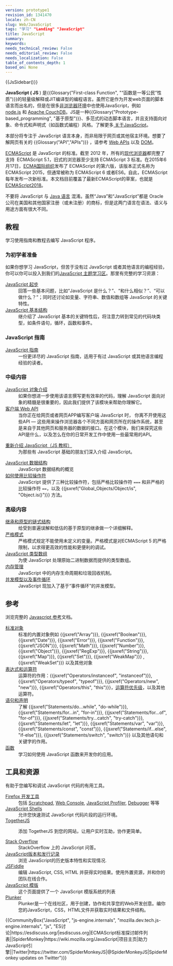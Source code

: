 ```yaml
---
version: prototype1
revision_id: 1341470
locale: zh-CN
slug: Web/JavaScript
tags: "学习" "Landing" "JavaScript"
title: JavaScript
summary: 
keywords: 
needs_technical_review: False
needs_editorial_review: False
needs_localization: False
table_of_contents_depth: 1
based_on: None
---
```

<div>{{JsSidebar()}}</div>

<div class="summary">
<p><strong>JavaScript&nbsp;(&nbsp;</strong><strong>JS&nbsp;</strong>) 是{{Glossary("First-class Function", "“函数是一等公民”性质")}}的轻量级解释或JIT编译型的编程语言。虽然它是作为开发web页面的脚本语言而出名的，但是在很多<a class="external" href="https://en.wikipedia.org/wiki/JavaScript#Uses_outside_Web_pages">非浏览器环境</a>中也使用JavaScript，例如 <a class="external" href="https://nodejs.org/">node.js</a>&nbsp;和&nbsp;<a class="external" href="https://couchdb.apache.org">Apache CouchDB</a>。JS是一种{{Glossary("Prototype-based_programming", "基于原型")}}、多范式的动态脚本语言，并且支持面向对象、命令式和声明式（如函数式编程）风格。了解更多<a href="https://developer.mozilla.org/zh-CN/docs/Web/JavaScript/About_JavaScript">&nbsp;关于JavaScript</a>。</p>
</div>

<p>本部分将专注于 JavaScript 语言本身，而非局限于网页或其他宿主环境。想要了解网页有关的 {{Glossary("API","APIs")}}&nbsp;，请参考 <a href="/zh-CN/docs/Web/API">Web APIs</a>&nbsp;以及 <a href="/zh-CN/docs/Glossary/DOM">DOM</a>。</p>

<p><a href="/zh-CN/docs/Web/JavaScript/Language_Resources">ECMAScript</a>&nbsp;是&nbsp;JavaScript 的标准。截至 2012 年，所有的<a href="https://kangax.github.io/compat-table/es5/">现代浏览器</a>都完整了支持&nbsp; ECMAScript 5.1，旧式的浏览器至少支持 ECMAScript 3 标准。在2015年6月17日，<a href="https://www.ecma-international.org">ECMA国际组织</a>发布了 ECMAScript 的第六版，该版本正式名称为ECMAScript 2015，但通常被称为 ECMAScript 6 或者ES6。自此，ECMAScript每年发布一次新标准。本文档目前覆盖了最新ECMAScript的草案，也就是<a href="https://tc39.github.io/ecma262/">ECMAScript2018</a>。</p>

<p>不要将 JavaScript 与&nbsp;<a href="https://en.wikipedia.org/wiki/Java_(programming_language)">Java 语言</a>&nbsp;混淆。虽然“Java”和“JavaScript”都是&nbsp;Oracle 公司在美国和其他国家注册（或未注册）的商标，但是这两门语言在语法、语义与用途方面有很大不同。</p>

<div class="column-container">
<div class="column-half">
<h2 id="教程">教程</h2>

<p>学习使用指南和教程去编写 JavaScript 程序。</p>

<h3 id="为初学者准备">为初学者准备</h3>

<p>如果你想学习 JavaScript，但苦于没有过 JavaScript 或者其他语言的编程经验，你可以你可以投入到我们的<a href="/zh-CN/docs/Learn/JavaScript">JavaScript 主题学习区</a>。那里有完整的学习资源：</p>

<dl>
 <dt><a href="/zh-CN/docs/Learn/JavaScript/First_steps">JavaScript 起步</a></dt>
 <dd>回答一些基本问题，比如“JavaScript 是什么？”、“和什么相似？”、“可以做什么？”；同时还讨论如变量、字符串、数值和数组等 JavaScript 的关键特性。</dd>
 <dt><a href="/zh-CN/docs/Learn/JavaScript/Building_blocks">JavaScript 基本结构</a></dt>
 <dd>继介绍了 JavaScript 基本的关键特性后，将注意力转到常见的代码块类型，如条件语句，循环，函数和事件。</dd>
</dl>

<h3 id="JavaScript_指南">JavaScript 指南</h3>

<dl>
 <dt><a href="https://developer.mozilla.org/zh-CN/docs/Web/JavaScript/Guide">JavaScript 指南</a></dt>
 <dd>一份更详尽的 JavaScript 指南，适用于有过 JavaScript 或其他语言编程经验的读者。</dd>
</dl>

<h3 id="中级内容">中级内容</h3>

<dl>
 <dt><a href="/zh-CN/docs/Learn/JavaScript/Objects">JavaScript 对象介绍</a></dt>
 <dd>如果你想进一步使用该语言撰写更有效率的代码，理解 JavaScript 面向对象的精髓是很重要的，因此我们提供了该模块来帮助你理解它。</dd>
 <dt><a href="/zh-CN/docs/Learn/JavaScript/Client-side_web_APIs">客户端 Web API</a></dt>
 <dd>当你正在给网页或者网页APP编写客户端 JavaScript 时， 你离不开使用这些API&nbsp;— 这些用来操作浏览器各个不同方面和网页所在的操作系统，甚至是来自于其他网页和服务器的数据的接口。在这个模块，我们来探究这些API是什么，以及怎么在你的日常开发工作中使用一些最常用的API。</dd>
</dl>

<dl>
 <dt><a href="https://developer.mozilla.org/zh-CN/docs/Web/JavaScript/A_re-introduction_to_JavaScript">重新介绍 JavaScript（JS 教程）</a></dt>
 <dd>为那些有 JavaScript 基础的朋友们深入介绍 JavaScript。</dd>
</dl>

<dl>
 <dt><a href="https://developer.mozilla.org/zh-CN/docs/Web/JavaScript/Data_structures">JavaScript 数据结构</a></dt>
 <dd>JavaScript 数据结构的概览</dd>
 <dt><a href="https://developer.mozilla.org/zh-CN/docs/Web/JavaScript/Equality_comparisons_and_when_to_use_them">如何使用比较操作符</a></dt>
 <dd>JavaScript 提供了三种比较操作符，包括严格比较操作符 <code>===</code> 和非严格的比较操作符 <code>==</code>，以及&nbsp;{{jsxref("Global_Objects/Object/is", "Object.is()")}} 方法。</dd>
</dl>

<h3 id="高级内容">高级内容</h3>

<dl>
 <dt><a href="https://developer.mozilla.org/zh-CN/docs/Web/JavaScript/Guide/Inheritance_and_the_prototype_chain">继承和原型的链式结构</a></dt>
 <dd>给受到普遍误解和低估的基于原型的继承做一个详细解释。</dd>
 <dt><a href="/zh-CN/docs/Web/JavaScript/Reference/Strict_mode">严格模式</a></dt>
 <dd>严格模式规定不能使用未定义的变量。严格模式是对ECMAScript 5 的严格限制，以求得更高效的性能和更便利的调试。</dd>
 <dt><a href="https://developer.mozilla.org/zh-CN/docs/Web/JavaScript/Typed_arrays">JavaScript 类型数组</a></dt>
 <dd>为使 JavaScript 处理原始二进制数据而提供的类型数组。</dd>
 <dt><a href="https://developer.mozilla.org/zh-CN/docs/Web/JavaScript/Memory_Management">内存管理</a></dt>
 <dd>JavaScript 中的内存生命周期和垃圾回收机制。</dd>
 <dt><a href="https://developer.mozilla.org/zh-CN/docs/Web/JavaScript/EventLoop">并发模型以及事件循环</a></dt>
 <dd>JavaScript 现加入了基于“事件循环”的并发模型。</dd>
</dl>
</div>

<div class="column-half">
<h2 id="参考">参考</h2>

<p>浏览完整的&nbsp;<a href="/zh-CN/docs/Web/JavaScript/Reference">Javascript 参考</a>文档。</p>

<dl>
 <dt><a href="/zh-CN/docs/Web/JavaScript/Reference/Global_Objects">标准对象 </a></dt>
 <dd>标准的内置对象例如 {{jsxref("Array")}}, {{jsxref("Boolean")}}, {{jsxref("Date")}}, {{jsxref("Error")}}, {{jsxref("Function")}}, {{jsxref("JSON")}}, {{jsxref("Math")}}, {{jsxref("Number")}}, {{jsxref("Object")}}, {{jsxref("RegExp")}}, {{jsxref("String")}}, {{jsxref("Map")}}, {{jsxref("Set")}}, {{jsxref("WeakMap")}} , {{jsxref("WeakSet")}}&nbsp;以及其他对象</dd>
 <dt><a href="/zh-CN/docs/Web/JavaScript/Reference/Operators">表达式和运算符</a></dt>
 <dd>运算符的作用：{{jsxref("Operators/instanceof", "instanceof")}}, {{jsxref("Operators/typeof", "typeof")}}, {{jsxref("Operators/new", "new")}}, {{jsxref("Operators/this", "this")}}，<a href="/zh-CN/docs/Web/JavaScript/Reference/Operators/Operator_Precedence">运算符优先级</a>，以及其他运算符。</dd>
 <dt><a href="/zh-CN/docs/Web/JavaScript/Reference/Statements">语句和声明</a></dt>
 <dd>了解 {{jsxref("Statements/do...while", "do-while")}}, {{jsxref("Statements/for...in", "for-in")}}, {{jsxref("Statements/for...of", "for-of")}}, {{jsxref("Statements/try...catch", "try-catch")}}, {{jsxref("Statements/let", "let")}}, {{jsxref("Statements/var", "var")}}, {{jsxref("Statements/const", "const")}}, {{jsxref("Statements/if...else", "if-else")}}, {{jsxref("Statements/switch", "switch")}} 以及其他语句和关键字的作用。</dd>
 <dt><a href="https://developer.mozilla.org/zh-CN/docs/Web/JavaScript/Reference/Functions">函数</a></dt>
 <dd>学习如何使用 JavaScript 函数来开发你的应用。</dd>
</dl>

<h2 id="工具和资源">工具和资源</h2>

<p>有助于您编写和调试 JavaScript 代码的有用工具。</p>

<dl>
 <dt><a href="https://developer.mozilla.org/zh-CN/docs/Tools">Firefox 开发工具</a></dt>
 <dd>包括 <a href="/zh-CN/docs/Tools/Scratchpad">Scratchpad</a>, <a href="/zh-CN/docs/Tools/Web_Console">Web Console</a>, <a href="/zh-CN/docs/Tools/Profiler">JavaScript Profiler</a>, <a href="/zh-CN/docs/Tools/Debugger">Debugger</a> 等等</dd>
 <dt><a href="https://developer.mozilla.org/zh-CN/docs/JavaScript/shells">JavaScript Shells</a></dt>
 <dd>允许您快速测试 JavaScript 代码片段的运行环境。</dd>
 <dt><a href="https://togetherjs.com/">TogetherJS</a></dt>
 <dd>
 <p class="hero-header-text large">添加 TogetherJS 到您的网站，让用户实时互助，协作更简单。</p>
 </dd>
 <dt><a href="https://stackoverflow.com/questions/tagged/javascript">Stack Overflow</a></dt>
 <dd>StackOverflow 上的 JavaScript 问答。</dd>
 <dt><a href="/zh-CN/docs/Web/JavaScript/New_in_JavaScript">JavaScript版本和发行记录</a></dt>
 <dd>浏览 JavaScript的历史版本特性和实现情况.</dd>
 <dt><a href="https://jsfiddle.net/">JSFiddle</a></dt>
 <dd>编辑 JavaScript, CSS, HTML 并获得实时结果。使用外置资源，并和你的团队在线合作。</dd>
 <dt><a href="/en-US/docs/Web/JavaScript/JavaScript_templates">JavaScript&nbsp;模版</a></dt>
 <dd>这个页面提供了一个 JavaScript 模版系统的列表</dd>
 <dt><a href="https://plnkr.co/">Plunker</a></dt>
 <dd>Plunker是一个在线社区，用于创建，协作和共享您的Web开发创意。编你您的JavaScript，CSS，HTML文件并获取实时结果和文件结构。</dd>
</dl>
</div>
</div>

<p>{{CommunityBox("JavaScript", "js-engine.internals", "mozilla.dev.tech.js-engine.internals", "js", "ES讨论|https://esdiscuss.org/|esdiscuss.org|ECMAScript标准探讨邮件列表||SpiderMonkey|https://wiki.mozilla.org/JavaScript|项目主页|助力JavaScript引擎||Twitter|https://twitter.com/SpiderMonkeyJS|@SpiderMonkeyJS|SpiderMonkey updates on Twitter")}}</p>

